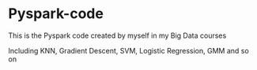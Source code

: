 # Pyspark-code
This is the Pyspark code created by myself in my Big Data courses

Including KNN, Gradient Descent, SVM, Logistic Regression, GMM and so on
